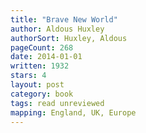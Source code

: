 ```yaml
---
title: "Brave New World"
author: Aldous Huxley
authorSort: Huxley, Aldous
pageCount: 268
date: 2014-01-01
written: 1932
stars: 4
layout: post
category: book
tags: read unreviewed
mapping: England, UK, Europe
---
```


